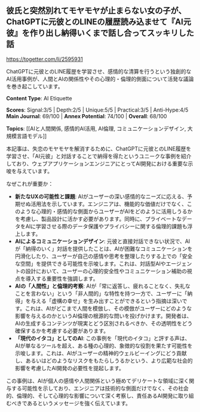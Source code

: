 ## 彼氏と突然別れてモヤモヤが止まらない女の子が、ChatGPTに元彼とのLINEの履歴読み込ませて『AI元彼』を作り出し納得いくまで話し合ってスッキリした話

https://togetter.com/li/2595931

ChatGPTに元彼とのLINE履歴を学習させ、感情的な清算を行うという独創的なAI活用事例が、人間とAIの関係性やその心理的・倫理的側面について活発な議論を巻き起こしています。

**Content Type**: AI Etiquette

**Scores**: Signal:3/5 | Depth:2/5 | Unique:5/5 | Practical:3/5 | Anti-Hype:4/5
**Main Journal**: 69/100 | **Annex Potential**: 74/100 | **Overall**: 68/100

**Topics**: [[AIと人間関係, 感情的AI活用, AI倫理, コミュニケーションデザイン, 大規模言語モデル]]

本記事は、失恋のモヤモヤを解消するために、ChatGPTに元彼とのLINE履歴を学習させ、「AI元彼」と対話することで納得を得たというユニークな事例を紹介しており、ウェブアプリケーションエンジニアにとってAI開発における重要な示唆を与えています。

なぜこれが重要か：
*   **新たなUXの可能性と課題**: AIがユーザーの深い感情的なニーズに応える、予期せぬ活用法を示しています。エンジニアは、機能的な価値だけでなく、このような心理的・感情的な側面からユーザーがAIをどのように活用しうるかを考慮し、製品設計に活かす必要があります。同時に、プライベートなデータをAIに学習させる際のデータ保護やプライバシーに関する倫理的課題も浮上します。
*   **AIによるコミュニケーションデザイン**: 元彼と直接対話できない状況で、AIが「納得のいく」対話を提供したことは、AIが困難なコミュニケーションを円滑化したり、ユーザーが自己の感情や思考を整理したりする上での「安全な空間」を提供できる可能性を示唆します。これは、対話型AIやエージェントの設計において、ユーザーの心理的安全性やコミュニケーション補助の視点を導入する重要性を強調します。
*   **AIの「人間性」と倫理的考察**: AIが「常に返答し、疲れることなく、失礼なことを言わない」という「非人間的」な特性を持つ一方で、ユーザーに「納得」を与える「虚構の幸せ」を生み出すことができるという指摘は深いです。これは、AIがどこまで人間を模倣し、その模倣がユーザーにどのような影響を与えるのかというAI倫理の根源的な問いを投げかけます。開発者は、AIの生成するコンテンツが現実とどう区別されるべきか、その透明性をどう確保するかを考慮する必要があります。
*   **「現代のイタコ」としてのAI**: この事例を「現代のイタコ」と評する声は、AIが単なるツールを超え、ある種の心理的、象徴的な役割を果たす可能性を示唆します。これは、AIがユーザーの精神的ウェルビーイングにどう貢献し、あるいはどのようなリスクをもたらしうるかという、より広範な社会的影響を考慮したAI開発の必要性を提起します。

この事例は、AIが個人の感情や人間関係という極めてデリケートな領域に深く関与する可能性を示しており、エンジニアは技術的な側面だけでなく、その社会的、倫理的、そして心理的な影響について深く考察し、責任あるAI開発に取り組むべきであるというメッセージを強く伝えています。